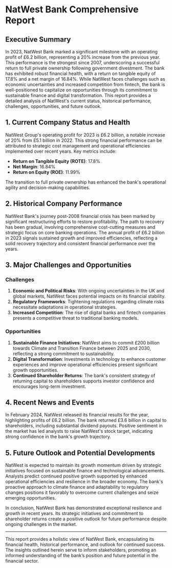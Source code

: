 # NatWest Bank Comprehensive Report

## Executive Summary
In 2023, NatWest Bank marked a significant milestone with an operating profit of £6.2 billion, representing a 20% increase from the previous year. This performance is the strongest since 2007, underscoring a successful return to full private ownership following government divestment. The bank has exhibited robust financial health, with a return on tangible equity of 17.8% and a net margin of 16.84%. While NatWest faces challenges such as economic uncertainties and increased competition from fintech, the bank is well-positioned to capitalize on opportunities through its commitment to sustainable finance and digital transformation. This report provides a detailed analysis of NatWest's current status, historical performance, challenges, opportunities, and future outlook.

## 1. Current Company Status and Health
NatWest Group's operating profit for 2023 is £6.2 billion, a notable increase of 20% from £5.1 billion in 2022. This strong financial performance can be attributed to strategic cost management and operational efficiencies implemented over recent years. Key metrics include:
- **Return on Tangible Equity (ROTE)**: 17.8%
- **Net Margin**: 16.84%
- **Return on Equity (ROE)**: 11.99%

The transition to full private ownership has enhanced the bank's operational agility and decision-making capabilities.

## 2. Historical Company Performance
NatWest Bank's journey post-2008 financial crisis has been marked by significant restructuring efforts to restore profitability. The path to recovery has been gradual, involving comprehensive cost-cutting measures and strategic focus on core banking operations. The annual profit of £6.2 billion in 2023 signals sustained growth and improved efficiencies, reflecting a solid recovery trajectory and consistent financial performance over the years.

## 3. Major Challenges and Opportunities
### Challenges
1. **Economic and Political Risks**: With ongoing uncertainties in the UK and global markets, NatWest faces potential impacts on its financial stability.
2. **Regulatory Frameworks**: Tightening regulations regarding climate risks necessitate adaptations in operational strategies.
3. **Increased Competition**: The rise of digital banks and fintech companies presents a competitive threat to traditional banking models.

### Opportunities
1. **Sustainable Finance Initiatives**: NatWest aims to commit £200 billion towards Climate and Transition Finance between 2025 and 2030, reflecting a strong commitment to sustainability.
2. **Digital Transformation**: Investments in technology to enhance customer experiences and improve operational efficiencies present significant growth opportunities.
3. **Continued Shareholder Returns**: The bank's consistent strategy of returning capital to shareholders supports investor confidence and encourages long-term investment.

## 4. Recent News and Events
In February 2024, NatWest released its financial results for the year, highlighting profits of £6.2 billion. The bank returned £3.6 billion in capital to shareholders, including substantial dividend payouts. Positive sentiment in the market has led analysts to raise NatWest's stock target, indicating strong confidence in the bank's growth trajectory.

## 5. Future Outlook and Potential Developments
NatWest is expected to maintain its growth momentum driven by strategic initiatives focused on sustainable finance and technological advancements. Analysts predict continued positive growth supported by enhanced operational efficiencies and resilience in the broader economy. The bank's proactive approach to climate finance and adaptability to regulatory changes positions it favorably to overcome current challenges and seize emerging opportunities.

In conclusion, NatWest Bank has demonstrated exceptional resilience and growth in recent years. Its strategic initiatives and commitment to shareholder returns create a positive outlook for future performance despite ongoing challenges in the market.

---

This report provides a holistic view of NatWest Bank, encapsulating its financial health, historical performance, and outlook for continued success. The insights outlined herein serve to inform stakeholders, promoting an informed understanding of the bank’s position and future potential in the financial sector.